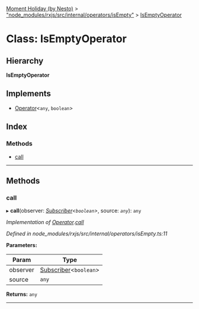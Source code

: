 [Moment Holiday (by Nesto)](../README.md) > ["node_modules/rxjs/src/internal/operators/isEmpty"](../modules/_node_modules_rxjs_src_internal_operators_isempty_.md) > [IsEmptyOperator](../classes/_node_modules_rxjs_src_internal_operators_isempty_.isemptyoperator.md)

# Class: IsEmptyOperator

## Hierarchy

**IsEmptyOperator**

## Implements

* [Operator](../interfaces/_node_modules_rxjs_src_internal_operator_.operator.md)<`any`, `boolean`>

## Index

### Methods

* [call](_node_modules_rxjs_src_internal_operators_isempty_.isemptyoperator.md#call)

---

## Methods

<a id="call"></a>

###  call

▸ **call**(observer: *[Subscriber](_node_modules_rxjs_src_internal_subscriber_.subscriber.md)<`boolean`>*, source: *`any`*): `any`

*Implementation of [Operator](../interfaces/_node_modules_rxjs_src_internal_operator_.operator.md).[call](../interfaces/_node_modules_rxjs_src_internal_operator_.operator.md#call)*

*Defined in node_modules/rxjs/src/internal/operators/isEmpty.ts:11*

**Parameters:**

| Param | Type |
| ------ | ------ |
| observer | [Subscriber](_node_modules_rxjs_src_internal_subscriber_.subscriber.md)<`boolean`> |
| source | `any` |

**Returns:** `any`

___

